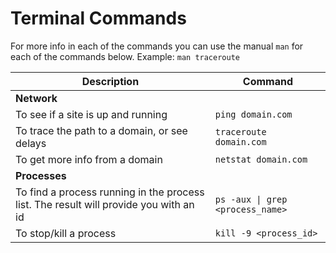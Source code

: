 # Terminal Commands

For more info in each of the commands you can use the manual ```man```  for each of the commands below.
Example: ```man traceroute```


| Description                                                                            | Command                                 |
|----------------------------------------------------------------------------------------|-----------------------------------------|
| __Network__                                                                            |                                         |
| To see if a site is up and running                                                     | `ping domain.com`                       |
| To trace the path to a domain, or see delays                                           | `traceroute domain.com`                 |
| To get more info from a domain                                                         | `netstat domain.com`                    |
| __Processes__                                                                          |                                         |
| To find a process running in the process list.  The result will provide you with an id | `ps -aux \| grep <process_name> `        |
| To stop/kill a process                                                                 | `kill -9 <process_id>`                  |
